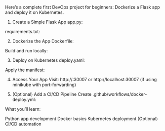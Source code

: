 
Here’s a complete first DevOps project for beginners:
Dockerize a Flask app and deploy it on Kubernetes.

1. Create a Simple Flask App
app.py:

requirements.txt:

2. Dockerize the App
Dockerfile:

Build and run locally:

3. Deploy on Kubernetes
deploy.yaml:

Apply the manifest:

4. Access Your App
Visit:
http://<node-ip>:30007
or
http://localhost:30007 (if using minikube with port-forwarding)

5. (Optional) Add a CI/CD Pipeline
Create .github/workflows/docker-deploy.yml:

What you’ll learn:

Python app development
Docker basics
Kubernetes deployment
(Optional) CI/CD automation